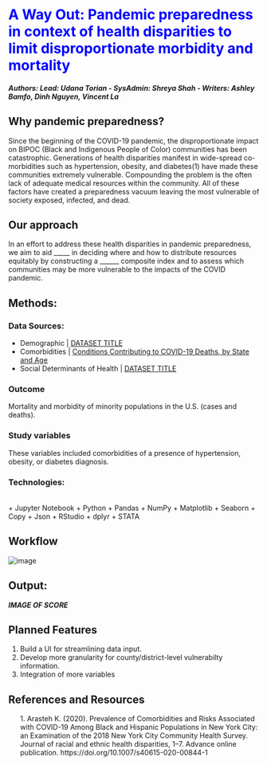 <h1 style="color:blue;"> <b>A Way Out</b>: Pandemic preparedness in context of health disparities to limit disproportionate morbidity and mortality</h1>

##### Authors: Lead: Udana Torian - SysAdmin: Shreya Shah - Writers: Ashley Bamfo, Dinh Nguyen, Vincent La

## Why pandemic preparedness?
Since the beginning of the COVID-19 pandemic, the disproportionate impact on BIPOC (Black and Indigenous People of Color) communities has been catastrophic. Generations of health disparities manifest in wide-spread co-morbidities such as hypertension, obesity, and diabetes(1) have made these communities extremely vulnerable. Compounding the problem is the often lack of adequate medical resources within the community. All of these factors have created a preparedness vacuum leaving the most vulnerable of society exposed, infected, and dead.

## Our approach
In an effort to address these health disparities in pandemic preparedness, we aim to aid _____ in deciding where and how to distribute resources equitably by constructing a ______ composite index and to assess which communities may be more vulnerable to the impacts of the COVID pandemic.


## Methods:
### Data Sources:

+ Demographic | <a href="">DATASET TITLE</a>
+ Comorbidities | <a href="https://data.cdc.gov/NCHS/Conditions-Contributing-to-COVID-19-Deaths-by-Stat/hk9y-quqm/data">Conditions Contributing to COVID-19 Deaths, by State and Age</a>
+ Social Determinants of Health | <a href="">DATASET TITLE</a>

### Outcome
Mortality and morbidity of minority populations in the U.S. (cases and deaths).

### Study variables
These variables included comorbidities of a presence of hypertension, obesity, or diabetes diagnosis. 

### Technologies:
<br>
+ Jupyter Notebook
+ Python
+ Pandas
+ NumPy
+ Matplotlib
+ Seaborn 
+ Copy
+ Json
+ RStudio
+ dplyr
+ STATA

## Workflow
![image](https://user-images.githubusercontent.com/40073377/123126309-21f83280-d3fe-11eb-8b4a-626456702130.png)

## Output:
_____IMAGE OF SCORE_____

## Planned Features
1. Build a UI for streamlining data input.
2. Develop more granularity for county/district-level vulnerabilty information.
3. Integration of more variables

## References and Resources
<ol>1.  Arasteh K. (2020). Prevalence of Comorbidities and Risks Associated with COVID-19 Among Black and Hispanic Populations in New York City: an Examination of the 2018 New York City Community Health Survey. Journal of racial and ethnic health disparities, 1–7. Advance online publication. https://doi.org/10.1007/s40615-020-00844-1</ol>
